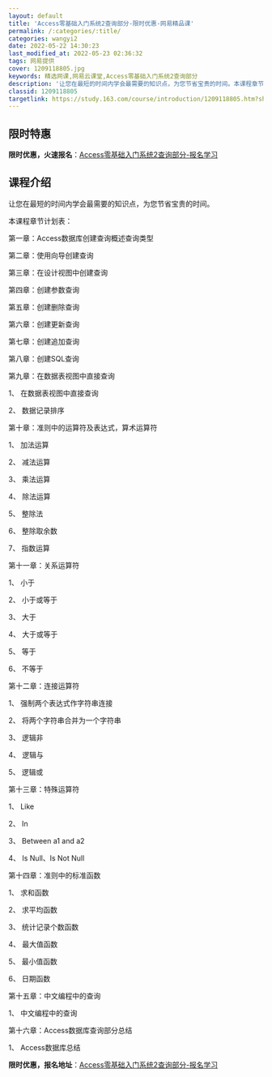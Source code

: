```yaml
---
layout: default
title: 'Access零基础入门系统2查询部分-限时优惠-网易精品课'
permalink: /:categories/:title/
categories: wangyi2
date: 2022-05-22 14:30:23
last_modified_at: 2022-05-23 02:36:32
tags: 网易提供
cover: 1209118805.jpg
keywords: 精选网课,网易云课堂,Access零基础入门系统2查询部分
description: '让您在最短的时间内学会最需要的知识点，为您节省宝贵的时间。本课程章节计划表：第一章：Access数据库创建查询概述查询类'
classid: 1209118805
targetlink: https://study.163.com/course/introduction/1209118805.htm?share=1&shareId=1025206652&utm_campaign=share&utm_medium=iphoneShare&utm_source=&utm_u=1025206652
---
```


## 限时特惠

**限时优惠，火速报名**：[Access零基础入门系统2查询部分-报名学习](https://study.163.com/course/introduction/1209118805.htm?share=1&shareId=1025206652&utm_campaign=share&utm_medium=iphoneShare&utm_source=&utm_u=1025206652)

## 课程介绍

让您在最短的时间内学会最需要的知识点，为您节省宝贵的时间。

本课程章节计划表：

第一章：Access数据库创建查询概述查询类型

第二章：使用向导创建查询

第三章：在设计视图中创建查询

第四章：创建参数查询

第五章：创建删除查询

第六章：创建更新查询

第七章：创建追加查询

第八章：创建SQL查询

第九章：在数据表视图中直接查询

1、	在数据表视图中直接查询

2、	数据记录排序

第十章：准则中的运算符及表达式，算术运算符

1、	加法运算

2、	减法运算

3、	乘法运算

4、	除法运算

5、	整除法

6、	整除取余数

7、	指数运算

第十一章：关系运算符

1、	小于

2、	小于或等于

3、	大于

4、	大于或等于

5、	等于

6、	不等于

第十二章：连接运算符

1、	强制两个表达式作字符串连接

2、	将两个字符串合并为一个字符串

3、	逻辑非

4、	逻辑与

5、	逻辑或

第十三章：特殊运算符

1、	Like

2、	In

3、	Between a1 and a2

4、	Is Null、Is Not Null

第十四章：准则中的标准函数

1、	求和函数

2、	求平均函数

3、	统计记录个数函数

4、	最大值函数

5、	最小值函数

6、	日期函数

第十五章：中文编程中的查询

1、	中文编程中的查询

第十六章：Access数据库查询部分总结

1、	Access数据库总结

**限时优惠，报名地址**：[Access零基础入门系统2查询部分-报名学习](https://study.163.com/course/introduction/1209118805.htm?share=1&shareId=1025206652&utm_campaign=share&utm_medium=iphoneShare&utm_source=&utm_u=1025206652)

